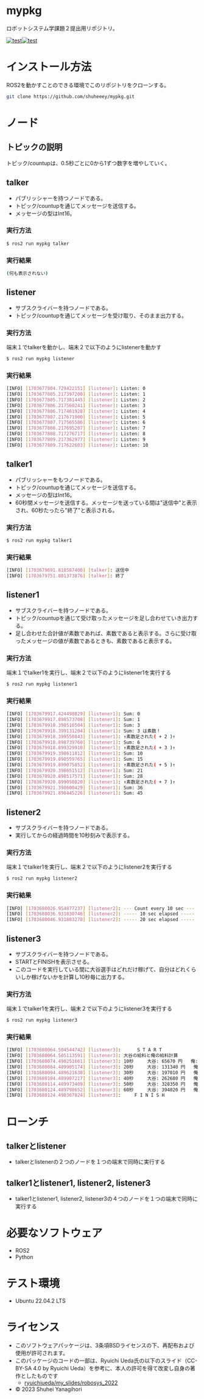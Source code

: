 # mypkg
ロボットシステム学課題２提出用リポジトリ。

[![test](https://github.com/shuheeey/mypkg/actions/workflows/test.yml/badge.svg)](https://github.com/shuheeey/mypkg/actions/workflows/test.yml)[![test](https://github.com/shuheeey/mypkg/actions/workflows/test1.yml/badge.svg)](https://github.com/shuheeey/mypkg/actions/workflows/test1.yml)

# インストール方法
ROS2を動かすことのできる環境でこのリポジトリをクローンする。

```bash
git clone https://github.com/shuheeey/mypkg.git
```

# ノード

## トピックの説明
トピック/countupは、0.5秒ごとに0から1ずつ数字を増やしていく。

## talker
* パブリッシャーを持つノードである。
* トピック/countupを通じてメッセージを送信する。
* メッセージの型はInt16。

### 実行方法

```bash
$ ros2 run mypkg talker
```

### 実行結果

```bash
(何も表示されない)
```

## listener
* サブスクライバーを持つノードである。
* トピック/countupを通じてメッセージを受け取り、そのまま出力する。

### 実行方法

端末１でtalkerを動かし、端末２で以下のようにlistenerを動かす

```bash
$ ros2 run mypkg listener
```

### 実行結果

```bash
[INFO] [1703677804.729422151] [listener]: Listen: 0
[INFO] [1703677805.217397200] [listener]: Listen: 1
[INFO] [1703677805.717381445] [listener]: Listen: 2
[INFO] [1703677806.217560241] [listener]: Listen: 3
[INFO] [1703677806.717461928] [listener]: Listen: 4
[INFO] [1703677807.217671900] [listener]: Listen: 5
[INFO] [1703677807.717565586] [listener]: Listen: 6
[INFO] [1703677808.217695207] [listener]: Listen: 7
[INFO] [1703677808.717276717] [listener]: Listen: 8
[INFO] [1703677809.217362977] [listener]: Listen: 9
[INFO] [1703677809.717622603] [listener]: Listen: 10
```

## talker1
* パブリッシャーをもつノードである。
* トピック/countupを通じてメッセージを送信する。
* メッセージの型はInt16。
* 60秒間メッセージを送信する。メッセージを送っている間は"送信中"と表示され、60秒たったら"終了"と表示される。

### 実行方法

```bash
$ ros2 run mypkg talker1
```

### 実行結果

```bash
[INFO] [1703679691.818587400] [talker]: 送信中
[INFO] [1703679751.801373876] [talker]: 終了
```

## listener1
* サブスクライバーを持つノードである。
* トピック/countupを通じて受け取ったメッセージを足し合わせていき出力する。
* 足し合わせた合計値が素数であれば、素数であると表示する。さらに受け取ったメッセージの値が素数であるときも、素数であると表示する。

### 実行方法

端末１でtalker1を実行し、端末２で以下のようにlistener1を実行する

```bash
$ ros2 run mypkg listener1
```

### 実行結果

```bash
[INFO] [1703679917.424498029] [listener1]: Sum: 0
[INFO] [1703679917.898573708] [listener1]: Sum: 1
[INFO] [1703679918.398510504] [listener1]: Sum: 3
[INFO] [1703679918.399131204] [listener1]: Sum: 3 は素数！
[INFO] [1703679918.399550843] [listener1]: ↑素数足された( + 2 )↑
[INFO] [1703679918.898739760] [listener1]: Sum: 6
[INFO] [1703679918.899329910] [listener1]: ↑素数足された( + 3 )↑
[INFO] [1703679919.398611812] [listener1]: Sum: 10
[INFO] [1703679919.898559765] [listener1]: Sum: 15
[INFO] [1703679919.899075852] [listener1]: ↑素数足された( + 5 )↑
[INFO] [1703679920.398651512] [listener1]: Sum: 21
[INFO] [1703679920.898517571] [listener1]: Sum: 28
[INFO] [1703679920.899050820] [listener1]: ↑素数足された( + 7 )↑
[INFO] [1703679921.398600429] [listener1]: Sum: 36
[INFO] [1703679921.898445226] [listener1]: Sum: 45
```

## listener2
* サブスクライバーを持つノードである。
* 実行してからの経過時間を10秒刻みで表示する。

### 実行方法

端末１でtalker1を実行し、端末２で以下のようにlistener2を実行する

```bash
$ ros2 run mypkg listener2
```

### 実行結果

```bash
[INFO] [1703680026.954877237] [listener2]: --- Count every 10 sec ---
[INFO] [1703680036.931830746] [listener2]: ----- 10 sec elapsed -----
[INFO] [1703680046.931883270] [listener2]: ----- 20 sec elapsed -----
```

## listener3
* サブスクライバーを持つノードである。
* STARTとFINISHを表示させる。
* このコードを実行している間に大谷選手はどれだけ稼げて、自分はどれくらいしか稼げないかを計算し10秒毎に出力する。

### 実行方法

端末１でtalker1を実行し、端末２で以下のようにlistener3を実行する

```bash
$ ros2 run mypkg listener3
```

### 実行結果

```bash
[INFO] [1703680064.504544742] [listener3]:      S T A R T
[INFO] [1703680064.505113591] [listener3]: 大谷の給料と俺の給料計算
[INFO] [1703680074.490251661] [listener3]: 10秒　　　大谷: 65670 円   俺: 3 円   まじか
[INFO] [1703680084.489905174] [listener3]: 20秒　　　大谷: 131340 円   俺: 6 円   まじか
[INFO] [1703680094.489621630] [listener3]: 30秒　　　大谷: 197010 円   俺: 9 円   まじか
[INFO] [1703680104.489907217] [listener3]: 40秒　　　大谷: 262680 円   俺: 12 円   まじか
[INFO] [1703680114.489973409] [listener3]: 50秒　　　大谷: 328350 円   俺: 15 円   まじか
[INFO] [1703680124.489798652] [listener3]: 60秒　　　大谷: 394020 円   俺: 18 円   まじか
[INFO] [1703680124.490367824] [listener3]:     F I N I S H
```

# ローンチ

## talkerとlistener
* talkerとlistenerの２つのノードを１つの端末で同時に実行する


## talker1とlistener1, listener2, listener3
* talker1とlistener1, listener2, listener3の４つのノードを１つの端末で同時に実行する


# 必要なソフトウェア
* ROS2
* Python

# テスト環境
* Ubuntu 22.04.2 LTS

# ライセンス
* このソフトウェアパッケージは、3条項BSDライセンスの下、再配布および使用が許可されます。
* このパッケージのコードの一部は、Ryuichi Ueda氏の以下のスライド（CC-BY-SA 4.0 by Ryuichi Ueda）を参考に、本人の許可を得て改変し自身の著作としたものです
  * [ryuichiueda/my_slides/robosys_2022](https://github.com/ryuichiueda/my_slides/tree/master/robosys_2022)
* © 2023 Shuhei Yanagihori
